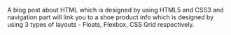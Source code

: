 A blog post about HTML which is designed by using HTML5 and CSS3 and navigation part will link you to a shoe product info which is designed by using 3 types of layouts - Floats, Flexbox, CSS Grid respectively.
